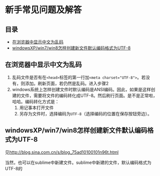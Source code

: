 # 新手常见问题及解答
## 目录
* [在浏览器中显示中文为乱码](#error-code)
* [windowsXP/win7/win8怎样创建新文件默认编码格式为UTF-8](#default-code)

## <a name="error-code">在浏览器中显示中文为乱码</a>
1. 乱码文件是否有在`<head>`标签的第一行加`<meta charset="UTF-8">`。若没有，则添加。刷新页面，若仍然是乱码。进入步骤2
1. windows系统上怎样创建文件时默认编码是ANSI编码。因此，如果是这样创建的文件，需要将文件的编码转化成UTF-8。然后刷行页面。是不是正常啦，哈哈。编码转化方式是：
    1. 用记事本打开文件
    1. 另存为文件时，选择编码为`UTF-8`（选择编码的位置在保存按钮旁边）。

## <a name="default-code">windowsXP/win7/win8怎样创建新文件默认编码格式为UTF-8</a>
见<http://blog.sina.com.cn/s/blog_75ad10100101n96t.html>    

当然，也可以在sublime中新建文件。sublime中新建的文件，默认编码格式为UTF-8的




